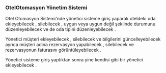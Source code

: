### OtelOtomasyon Yönetim Sistemi

Otel Otomasyon Sistemi'nde yönetici sisteme giriş yaparak oteldeki oda ekleyebilecek , silebilecek , uygun veya uygun değil şeklinde durumunu düzenleyebilecek ve de oda tipini düzenleyebilecek .

Yönetici müşteri ekleyebilecek , silebilecek ve bilgilerini güncelleyebilecek ayrıca müşteri adına rezervasyon yapabilecek , silebilecek ve rezervasyonun faturasını görüntüleyebilecek .

Yönetici sisteme giriş yaptıktan sonra yine kendisi gibi bir yönetici ekleyebilecek .

 
